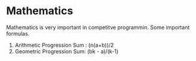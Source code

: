 # Mathematics
Mathematics is very important in competitve programmin. Some important formulas.

1. Arithmetic Progression Sum : (n(a+b))/2
2. Geometric Progression Sum: (bk - a)/(k-1)